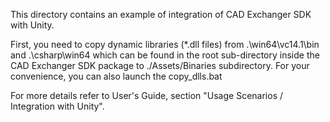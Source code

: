 This directory contains an example of integration of CAD Exchanger SDK with Unity.

First, you need to copy dynamic libraries (*.dll files) from .\win64\vc14.1\bin and .\csharp\win64 which can be found in the root sub-directory inside the CAD Exchanger SDK package to ./Assets/Binaries subdirectory. For your convenience, you can also launch the copy_dlls.bat

For more details refer to User's Guide, section "Usage Scenarios / Integration with Unity". 